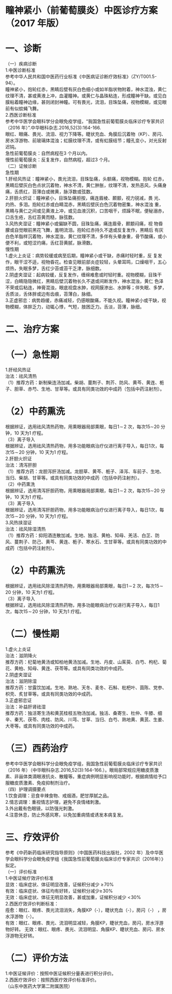 # 瞳神紧小（前葡萄膜炎）中医诊疗方案 （2017 年版）  
# 一、诊断  
（一）疾病诊断  
1.中医诊断标准  
参考中华人民共和国中医药行业标准《中医病证诊断疗效标准》（ZY/T001.5-94）。  
瞳神紧小，抱轮红赤，黑睛后壁有灰白色细小或如羊脂状物附着，神水混浊，黄仁纹理不清，甚或黄液上冲，血灌瞳神。或黄仁与晶珠粘连，形成瞳神干缺。或见白膜粘着瞳神边缘，甚则闭封神瞳。可有畏光，流泪，目珠坠痛，视物模糊，或见眼前有似蚊蝇飞舞。  
2.西医诊断标准  
参考中华医学会眼科学分会眼免疫学组，“我国急性前葡萄膜炎临床诊疗专家共识（2016 年）”.中华眼科杂志.2016,52(3):164-166.  
眼红、眼痛、畏光、流泪、视力下降等。睫状充血、角膜后沉着物（KP）、房闪、房水浮游物、前玻璃体混浊；虹膜纹理不清，或有虹膜结节；瞳孔变小，对光反射迟钝。  
急性前葡萄膜炎：自然病程在3 个月以内。  
慢性前葡萄膜炎：反复发作，自然病程，超过3 个月。  
（二）证候诊断  
急性期  
1.肝经风热证：瞳神紧小，畏光流泪，目珠坠痛，头额痛，视物模糊。抱轮 红赤，黑睛后壁灰白色点状沉着物，神水不清，黄仁肿胀，纹理不清，发热恶风，头痛身痛，舌质红，苔薄白或微黄，脉浮数或弦数。  
2.肝胆火炽证：瞳神紧小，目珠坠痛拒按，痛连眉棱、颞颥，视力锐减，畏 光、灼热、多泪。抱轮红赤或白睛混赤，黑睛后壁灰白色沉着物密集，神水混浊 重，黑睛与黄仁之间或见黄液上冲，或见血液沉积，口苦咽干，烦躁不眠，便秘溺赤，口舌生疮，舌红苔黄而糙，脉弦数。  
3.风热夹湿证：瞳神紧小或偏缺不圆，目珠坠痛，痛连眉骨，颞颥闷痛，视 物昏朦或自觉眼前黑花飞舞，羞明流泪。抱轮红赤持久不退或反复发作，黑睛后 有灰白色羊脂样沉着物，神水混浊，黄仁纹理不清，多伴有头晕身重，骨节酸痛，或小便不利，或短涩灼痛，舌红苔黄腻，脉滑数。  
慢性期  
1.虚火上炎证：病势较缓或病至后期，瞳神紧小或干缺，赤痛时轻时重，反 复发作，眼干涩不适，视物昏花。检查见眼前部炎症较轻，头晕耳鸣，口燥咽干，五心烦热，失眠多梦，舌红少苔或苔干乏津，脉细数。  
2.阴虚夹湿证：起病较缓，反复发作，缠绵难愈或时轻时重。视物模糊，目珠干涩，白睛隐隐微红，黑睛后壁沉着物长久不退或间断发作，神水混浊，黄仁 色泽不荣或后粘连，神膏混浊，眼底视盘水肿，视网膜渗出、水肿等；伴失眠、多梦，舌质淡，舌体胖或边有齿痕，苔薄白，脉细。  
3.正虚邪恋：病势趋缓，赤痛减轻，仍感眼酸痛，不能久视。瞳神紧小或干缺，视物模糊，体胖乏力，动辄心悸，气短，肢困乏力。舌淡，苔薄，脉细。  
# 二、治疗方案  
# （一）急性期  
1.肝经风热证  
治法：祛风清热  
（1）推荐方药：新制柴连汤加减。柴胡、蔓荆子、荆芥、防风、黄芩、黄连、栀子、胆草、赤芍、生地、甘草等。或具有同类功效的中成药（包括中药注射剂）。  
# （2）中药熏洗  
根据辨证，选用祛风清热药物，用熏眼器局部熏眼，每日$1\!\sim\!2$ 次，每次$15\sim$20 分钟，10 天为1 疗程。  
（3）离子导入  
根据辨证，选用祛风清热药物，用多功能眼病治疗仪进行离子导入，每日1次，每次$15\!\sim\!20$ 分钟，10 天为1 疗程。  
2.肝胆火炽证  
治法：清泻肝胆  
（1）推荐方药：龙胆泻肝汤加减。龙胆草、黄芩、栀子、泽泻、车前子、生地、当归、柴胡、甘草等。或具有同类功效的中成药（包括中药注射剂）。  
（2）中药熏洗  
根据辨证，选用清泻肝胆药物，用熏眼器局部熏眼，每日$1\!\sim\!2$ 次，每次$15\sim$20 分钟，10 天为1 疗程。  
（3）离子导入  
根据辨证，选用清泻肝胆药物，用多功能眼病治疗仪进行离子导入，每日1次，每次$15\!\sim\!20$ 分钟，10 天为1 疗程。  
3.风热挟湿证  
治法：祛风除湿清热  
（1）推荐方药：抑阳酒连散加减。生地、独活、黄柏、知母、羌活、白芷、防风、蔓荆子、防己、黄芩、黄连、栀子、寒水石、生甘草等。或具有同类功效的中成药（包括中药注射剂）。  
# （2）中药熏洗  
根据辨证，选用祛风除湿清热药物，用熏眼器局部熏眼，每日$1\!\sim\!2$ 次，每次$15\!\sim\!20$ 分钟，10 天为1 疗程。  
（3）离子导入  
根据辨证，选用祛风除湿清热药物，用多功能眼病治疗仪进行离子导入，每日1 次，每次$15\!\sim\!20$ 分钟，10 天为1 疗程。  
# （二）慢性期  
1.虚火上炎证  
治法：滋阴降火  
推荐方药：杞菊地黄汤或知柏地黄汤加减。生地、丹皮、山茱萸、白芍、枸杞、菊花、黄柏、知母、黄连、茯苓等。或具有同类功效的中成药。  
2.阴虚夹湿证  
治法：滋阴除湿  
推荐方药：甘露饮加减。生地、熟地、天冬、麦冬、石斛、枇杷叶、茵陈、党参、枳壳、炙甘草等。或具有同类功效的中成药。  
3.正虚邪恋证  
治法：补益肝肾祛湿  
推荐方药：独活寄生汤和黄芪桂枝五物汤加减。独活、桑寄生、杜仲、牛膝、细辛、秦艽、茯苓、肉桂、防风、川芎、甘草、当归、白芍、熟地黄、黄芪、生姜、大枣等。或具有同类功效的中成药。  
# （三）西药治疗  
参考中华医学会眼科学分会眼免疫学组，我国急性前葡萄膜炎临床诊疗专家共识（2016 年）（中华眼科杂志.2016,52(3):164-166.）。眼局部常规应用糖皮质激素、非甾体类滴眼液抗炎、散瞳等。重症病例明显影响视功能时，根据病情给予口服糖皮质激素、免疫抑制剂治疗。  
（四）护理调摄要点  
1.饮食调理：忌食辛辣食物、戒烟酒，肥甘厚腻之品。  
2.情志调理：重视情志护理，避免不良情绪刺激。  
3.外出戴有色眼镜，以防强光刺激。  
4.注意休息，防止外感风寒，以免加重病情或诱发本病复发。  
# 三、疗效评价  
参考《中药新药临床研究指导原则》（中国医药科技出版社，2002 年）及中华医学会眼科学分会眼免疫学组《我国急性前葡萄膜炎临床诊疗专家共识（2016年）》拟定。  
（一）评价标准  
1.中医证候疗效评价标准  
显效：临床症状、体征明显改善，证候积分减少 $\geqslant\!70\%$  
有效：临床症状、体征均有好转，证候积分减少$\geqslant\!30\%$  
无效：临床症状、体征无明显改善，甚或加重，证候积分减少 $<\!30\%$  
2.西医疗效评价判断标准：  
痊愈：眼红、眼疼、畏光流泪消失，角膜KP（-），睫状充血（-），房闪（-） ，房水浮游物（-）。  
有效：眼红、眼疼、畏光、流泪明显减轻，角膜KP，睫状充血，房闪，房水浮游物好转。  无效：眼红、眼疼、畏光、流泪明显、角膜KP、睫状充血、房闪、房水浮游物无好转。  
# （二）评价方法  
1.中医证候评价：按照中医证候积分量表进行积分评价。  
2.西医疗效评价：按照西医疗效评价标准评价。  
（山东中医药大学第二附属医院）  